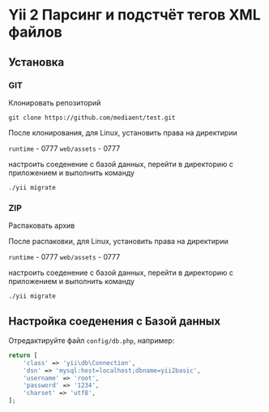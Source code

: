 Yii 2 Парсинг и подстчёт тегов XML файлов
============================


Установка
------------

### GIT
Клонировать репозиторий
~~~
git clone https://github.com/mediaent/test.git
~~~

После клонирования, для Linux, установить права на директирии

`runtime` - 0777
`web/assets` - 0777

настроить соеденение с базой данных, перейти в директорию с приложением и выполнить команду

~~~
./yii migrate
~~~

### ZIP
Распаковать архив

После распаковки, для Linux, установить права на директирии

`runtime` - 0777
`web/assets` - 0777

настроить соеденение с базой данных, перейти в директорию с приложением и выполнить команду

~~~
./yii migrate
~~~



Настройка соеденения с Базой данных
-------------

Отредактируйте файл `config/db.php`, например:

```php
return [
    'class' => 'yii\db\Connection',
    'dsn' => 'mysql:host=localhost;dbname=yii2basic',
    'username' => 'root',
    'password' => '1234',
    'charset' => 'utf8',
];
```